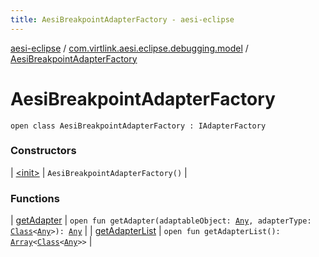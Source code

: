 ```yaml
---
title: AesiBreakpointAdapterFactory - aesi-eclipse
---
```


[aesi-eclipse](../../index.html) / [com.virtlink.aesi.eclipse.debugging.model](../index.html) / [AesiBreakpointAdapterFactory](.)

# AesiBreakpointAdapterFactory

`open class AesiBreakpointAdapterFactory : IAdapterFactory`

### Constructors

| [&lt;init&gt;](-init-.html) | `AesiBreakpointAdapterFactory()` |

### Functions

| [getAdapter](get-adapter.html) | `open fun getAdapter(adaptableObject: `[`Any`](https://kotlinlang.org/api/latest/jvm/stdlib/kotlin/-any/index.html)`, adapterType: `[`Class`](http://docs.oracle.com/javase/6/docs/api/java/lang/Class.html)`<`[`Any`](https://kotlinlang.org/api/latest/jvm/stdlib/kotlin/-any/index.html)`>): `[`Any`](https://kotlinlang.org/api/latest/jvm/stdlib/kotlin/-any/index.html) |
| [getAdapterList](get-adapter-list.html) | `open fun getAdapterList(): `[`Array`](https://kotlinlang.org/api/latest/jvm/stdlib/kotlin/-array/index.html)`<`[`Class`](http://docs.oracle.com/javase/6/docs/api/java/lang/Class.html)`<`[`Any`](https://kotlinlang.org/api/latest/jvm/stdlib/kotlin/-any/index.html)`>>` |

